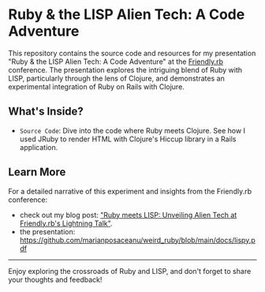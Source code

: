 # Ruby & the LISP Alien Tech: A Code Adventure

This repository contains the source code and resources for my presentation "Ruby & the LISP Alien Tech: A Code Adventure" at the [Friendly.rb](https://friendlyrb.com) conference. The presentation explores the intriguing blend of Ruby with LISP, particularly through the lens of Clojure, and demonstrates an experimental integration of Ruby on Rails with Clojure.

## What's Inside?

- `Source Code`: Dive into the code where Ruby meets Clojure. See how I used JRuby to render HTML with Clojure's Hiccup library in a Rails application.

## Learn More

For a detailed narrative of this experiment and insights from the Friendly.rb conference:
- check out my blog post: ["Ruby meets LISP: Unveiling Alien Tech at Friendly.rb's Lightning Talk"](https://marianposaceanu.com/articles/ruby-meets-lisp-unveiling-alien-tech-at-friendly-rb-s-lightning-talk).
- the presentation: https://github.com/marianposaceanu/weird_ruby/blob/main/docs/lispy.pdf

---

Enjoy exploring the crossroads of Ruby and LISP, and don't forget to share your thoughts and feedback!
